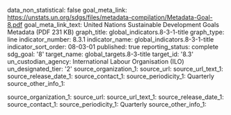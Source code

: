 data_non_statistical: false
goal_meta_link: https://unstats.un.org/sdgs/files/metadata-compilation/Metadata-Goal-8.pdf
goal_meta_link_text: United Nations Sustainable Development Goals Metadata (PDF 231
  KB)
graph_title: global_indicators.8-3-1-title
graph_type: line
indicator_number: 8.3.1
indicator_name: global_indicators.8-3-1-title
indicator_sort_order: 08-03-01
published: true
reporting_status: complete
sdg_goal: '8'
target_name: global_targets.8-3-title
target_id: '8.3'
un_custodian_agency: International Labour Organisation (ILO)
un_designated_tier: '2'
source_organization_1: 
source_url: 
source_url_text_1: 
source_release_date_1: 
source_contact_1: 
source_periodicity_1: Quarterly
source_other_info_1: 

source_organization_1: 
source_url: 
source_url_text_1: 
source_release_date_1: 
source_contact_1: 
source_periodicity_1: Quarterly
source_other_info_1: 
